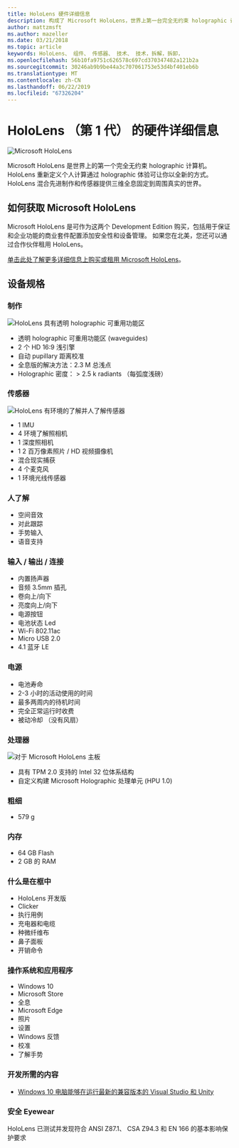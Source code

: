 ```yaml
---
title: HoloLens 硬件详细信息
description: 构成了 Microsoft HoloLens，世界上第一台完全无约束 holographic 计算机运行 Windows 的组件的概述。
author: mattzmsft
ms.author: mazeller
ms.date: 03/21/2018
ms.topic: article
keywords: HoloLens、 组件、 传感器、 技术、 技术，拆解，拆卸，
ms.openlocfilehash: 56b10fa9751c626578c697cd370347482a121b2a
ms.sourcegitcommit: 30246ab9b9be44a3c707061753e53d4bf401eb6b
ms.translationtype: MT
ms.contentlocale: zh-CN
ms.lasthandoff: 06/22/2019
ms.locfileid: "67326204"
---
```

# <a name="hololens-1st-gen-hardware-details"></a>HoloLens （第 1 代） 的硬件详细信息

![Microsoft HoloLens](images/see-through-400px.jpg)

Microsoft HoloLens 是世界上的第一个完全无约束 holographic 计算机。 HoloLens 重新定义个人计算通过 holographic 体验可让你以全新的方式。 HoloLens 混合先进制作和传感器提供三维全息固定到周围真实的世界。

## <a name="how-to-get-microsoft-hololens"></a>如何获取 Microsoft HoloLens

Microsoft HoloLens 是可作为这两个 Development Edition 购买，包括用于保证和企业功能的商业套件配置添加安全性和设备管理。 如果您在北美，您还可以通过合作伙伴租用 HoloLens。

[单击此处了解更多详细信息上购买或租用 Microsoft HoloLens](https://www.microsoft.com/hololens/buy)。

## <a name="device-specifications"></a>设备规格

### <a name="optics"></a>制作

![HoloLens 具有透明 holographic 可重用功能区](images/displays-400px.jpg)
* 透明 holographic 可重用功能区 (waveguides)
* 2 个 HD 16:9 浅引擎
* 自动 pupillary 距离校准
* 全息版的解决方法：2.3 M 总浅点
* Holographic 密度： > 2.5 k radiants （每弧度浅磅）

### <a name="sensors"></a>传感器

![HoloLens 有环境的了解并人了解传感器](images/sensor-bar-400px.jpg)
* 1 IMU
* 4 环境了解照相机
* 1 深度照相机
* 1 2 百万像素照片 / HD 视频摄像机
* 混合现实捕获
* 4 个麦克风
* 1 环境光线传感器

### <a name="human-understanding"></a>人了解
* 空间音效
* 对此跟踪
* 手势输入
* 语音支持

### <a name="input--output--connectivity"></a>输入 / 输出 / 连接
* 内置扬声器
* 音频 3.5mm 插孔
* 卷向上/向下
* 亮度向上/向下
* 电源按钮
* 电池状态 Led
* Wi-Fi 802.11ac
* Micro USB 2.0
* 4\.1 蓝牙 LE

### <a name="power"></a>电源
* 电池寿命
* 2-3 小时的活动使用的时间
* 最多两周内的待机时间
* 完全正常运行时收费
* 被动冷却 （没有风扇）

### <a name="processors"></a>处理器

![对于 Microsoft HoloLens 主板](images/motherboard-400px.jpg)
* 具有 TPM 2.0 支持的 Intel 32 位体系结构
* 自定义构建 Microsoft Holographic 处理单元 (HPU 1.0)

### <a name="weight"></a>粗细
* 579 g

### <a name="memory"></a>内存
* 64 GB Flash
* 2 GB 的 RAM

### <a name="whats-in-the-box"></a>什么是在框中
* HoloLens 开发版
* Clicker
* 执行用例
* 充电器和电缆
* 种微纤维布
* 鼻子面板
* 开销命令

### <a name="os-and-apps"></a>操作系统和应用程序
* Windows 10
* Microsoft Store
* 全息
* Microsoft Edge
* 照片
* 设置
* Windows 反馈
* 校准
* 了解手势

### <a name="what-you-need-to-develop"></a>开发所需的内容
* [Windows 10 电脑能够在运行最新的兼容版本的 Visual Studio 和 Unity](install-the-tools.md)

### <a name="safety-eyewear"></a>安全 Eyewear

HoloLens 已测试并发现符合 ANSI Z87.1、 CSA Z94.3 和 EN 166 的基本影响保护要求
